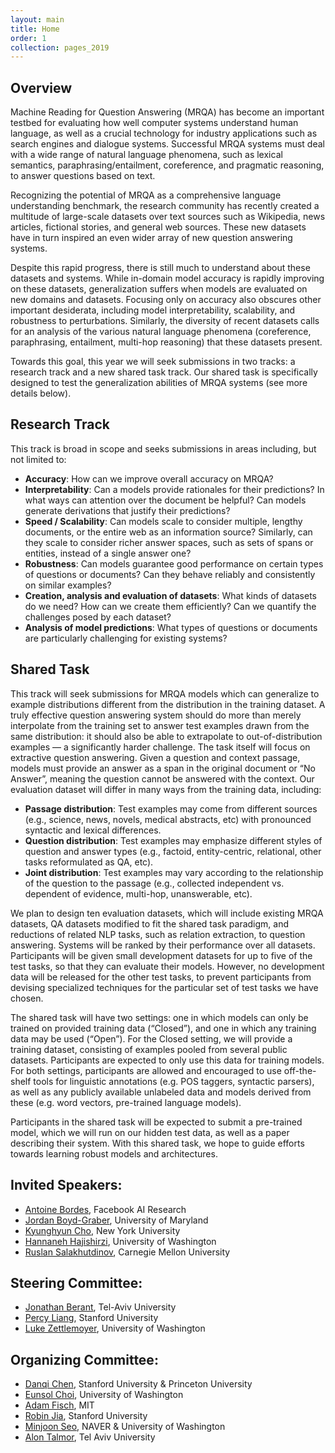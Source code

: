 ```yaml
---
layout: main
title: Home
order: 1
collection: pages_2019
---
```


## Overview

Machine Reading for Question Answering (MRQA) has become an important testbed for evaluating how well computer systems understand human language, as well as a crucial technology for industry applications such as search engines and dialogue systems. Successful MRQA systems must deal with a wide range of natural language phenomena, such as lexical semantics, paraphrasing/entailment, coreference, and pragmatic reasoning, to answer questions based on text.

Recognizing the potential of MRQA as a comprehensive language understanding benchmark, the research community has recently created a multitude of large-scale datasets over text sources such as Wikipedia, news articles, fictional stories, and general web sources. These new datasets have in turn inspired an even wider array of new question answering systems.

Despite this rapid progress, there is still much to understand about these datasets and systems. While in-domain model accuracy is rapidly improving on these datasets, generalization suffers when models are evaluated on new domains and datasets. Focusing only on accuracy also obscures other important desiderata, including model interpretability, scalability, and robustness to perturbations. Similarly, the diversity of recent datasets calls for an analysis of the various natural language phenomena (coreference, paraphrasing, entailment, multi-hop reasoning) that these datasets present.

Towards this goal, this year we will seek submissions in two tracks: a research track and a new shared task track. Our shared task is specifically designed to test the generalization abilities of MRQA systems (see more details below).


## Research Track

This track is broad in scope and seeks submissions in areas including, but not limited to:
- **Accuracy**: How can we improve overall accuracy on MRQA?
- **Interpretability**: Can a models provide rationales for their predictions? In what ways can attention over the document be helpful?  Can models generate derivations that justify their predictions?
- **Speed / Scalability**: Can models scale to consider multiple, lengthy documents, or the entire web as an information source?  Similarly, can they scale to consider richer answer spaces, such as sets of spans or entities, instead of a single answer one?
- **Robustness**: Can models guarantee good performance on certain types of questions or documents? Can they behave reliably and consistently on similar examples?
- **Creation, analysis and evaluation of datasets**: What kinds of datasets do we need? How can we create them efficiently? Can we quantify the challenges posed by each dataset?
- **Analysis of model predictions**: What types of questions or documents are particularly challenging for existing systems?


## Shared Task

This track will seek submissions for MRQA models which can generalize to example distributions different from the distribution in the training dataset. A truly effective question answering system should do more than merely interpolate from the training set to answer test examples drawn from the same distribution: it should also be able to extrapolate to out-of-distribution examples — a significantly harder challenge.
The task itself will focus on extractive question answering. Given a question and context passage, models must provide an answer as a span in the original document or “No Answer”, meaning the question cannot be answered with the context. Our evaluation dataset will differ in many ways from the training data, including:

- **Passage distribution**: Test examples may come from different sources (e.g., science, news, novels, medical abstracts, etc) with pronounced syntactic and lexical differences.
- **Question distribution**: Test examples may emphasize different styles of question and answer types (e.g., factoid, entity-centric, relational, other tasks reformulated as QA, etc).
- **Joint distribution**: Test examples may vary according to the relationship of the question to the passage (e.g., collected independent vs. dependent of evidence, multi-hop, unanswerable, etc).

We plan to design ten evaluation datasets, which will include existing MRQA datasets, QA datasets modified to fit the shared task paradigm, and reductions of related NLP tasks, such as relation extraction, to question answering. Systems will be ranked by their performance over all datasets. Participants will be given small development datasets for up to five of the test tasks, so that they can evaluate their models. However, no development data will be released for the other test tasks, to prevent participants from devising specialized techniques for the particular set of test tasks we have chosen.

The shared task will have two settings: one in which models can only be trained on provided training data (“Closed”), and one in which any training data may be used (“Open”). For the Closed setting, we will provide a training dataset, consisting of examples pooled from several public datasets. Participants are expected to only use this data for training models. For both settings, participants are allowed and encouraged to use off-the-shelf tools for linguistic annotations (e.g. POS taggers, syntactic parsers), as well as any publicly available unlabeled data and models derived from these (e.g. word vectors, pre-trained language models).

Participants in the shared task will be expected to submit a pre-trained model, which we will run on our hidden test data, as well as a paper describing their system. With this shared task, we hope to guide efforts towards learning robust models and architectures.


## Invited Speakers:
- [Antoine Bordes](https://research.fb.com/people/bordes-antoine/), Facebook AI Research
- [Jordan Boyd-Graber](http://users.umiacs.umd.edu/~jbg/), University of Maryland
- [Kyunghyun Cho](http://www.kyunghyuncho.me/), New York University
- [Hannaneh Hajishirzi](https://homes.cs.washington.edu/~hannaneh/), University of Washington
- [Ruslan Salakhutdinov](http://www.cs.cmu.edu/~rsalakhu/), Carnegie Mellon University

## Steering Committee:
- [Jonathan Berant](http://www.cs.tau.ac.il/~joberant/), Tel-Aviv University
- [Percy Liang](https://cs.stanford.edu/~pliang/), Stanford University
- [Luke Zettlemoyer](https://www.cs.washington.edu/people/faculty/lsz), University of Washington

## Organizing Committee:
- [Danqi Chen](http://cs.stanford.edu/people/danqi/), Stanford University & Princeton University
- [Eunsol Choi](https://homes.cs.washington.edu/~eunsol/home.html), University of Washington
- [Adam Fisch](https://people.csail.mit.edu/fisch/), MIT
- [Robin Jia](http://stanford.edu/~robinjia/), Stanford University
- [Minjoon Seo](https://seominjoon.github.io/), NAVER & University of Washington
- [Alon Talmor](https://www.alontalmor.com/), Tel Aviv University
